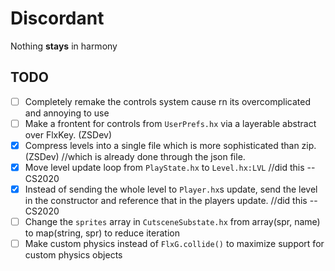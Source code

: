 # Discordant

Nothing **stays** in harmony

## TODO

- [ ] Completely remake the controls system cause rn its overcomplicated and annoying to use
- [ ] Make a frontent for controls from `UserPrefs.hx` via a layerable abstract over FlxKey. (ZSDev)
- [x] Compress levels into a single file which is more sophisticated than zip. (ZSDev) //which is already done through the json file.
- [x] Move level update loop from `PlayState.hx` to `Level.hx:LVL` //did this --CS2020
- [x] Instead of sending the whole level to `Player.hx`s update, send the level in the constructor and reference that in the players update. //did this --CS2020
- [ ] Change the `sprites` array in `CutsceneSubstate.hx` from array(spr, name) to map(string, spr) to reduce iteration
- [ ] Make custom physics instead of `FlxG.collide()` to maximize support for custom physics objects
